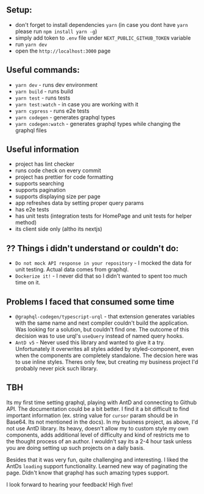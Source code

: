 ## Setup:

- don't forget to install dependencies `yarn` (in case you dont have `yarn` please run `npm install yarn -g`)
- simply add token to `.env` file under `NEXT_PUBLIC_GITHUB_TOKEN` variable
- run `yarn dev`
- open the `http://localhost:3000` page

## Useful commands:

- `yarn dev`            - runs dev environment 
- `yarn build`          - runs build
- `yarn test`           - runs tests
- `yarn test:watch`     - in case you are working with it
- `yarn cypress`        - runs e2e tests
- `yarn codegen`        - generates graphql types
- `yarn codegen:watch`  - generates graphql types while changing the graphql files

## Useful information

- project has lint checker
- runs code check on every commit
- project has prettier for code formatting
- supports searching
- supports pagination
- supports displaying size per page 
- app refreshes data by setting proper query params
- has e2e tests
- has unit tests (integration tests for HomePage and unit tests for helper method)
- its client side only (altho its nextjs)

## ?? Things i didn't understand or couldn't do:
- `Do not mock API response in your repository` - I mocked the data for unit testing. Actual data comes from graphql.
- `Dockerize it!` - I never did that so I didn't wanted to spent too much time on it.

## Problems I faced that consumed some time
- `@graphql-codegen/typescript-urql` -  that extension generates variables with the same name and next compiler couldn't build the application. Was looking for a solution, but couldn't find one. The outcome of this decision was to use urql's `useQuery` instead of named query hooks.
- `AntD v5` - Never used this library and wanted to give it a try. Unfortunately it overwrites all styles added by styled-component, even when the components are completely standalone. The decsion here was to use inline styles. Theres only few, but creating my business project I'd probably never pick such library.

## TBH
Its my first time setting graphql, playing with AntD and connecting to Github API. The documentation could be a bit better. I find it a bit difficult to find important information (ex. string value for `cursor` param should be in Base64. Its not mentioned in the docs). In my business project, as above, I'd not use AntD library. Its heavy, doesn't allow my to custom style my own components, adds additional level of difficulty and kind of restricts me to the thought process of an author.
I wouldn't say its a 2-4 hour task unless you are doing setting up such projects on a daily basis.

Besides that it was very fun, quite challenging and interesting. I liked the AntDs `loading` support functionality. Learned new way of paginating the page. Didn't know that graphql has such amazing types support.

I look forward to hearing your feedback!
High five!



